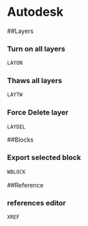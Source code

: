 # Autodesk
##Layers
### Turn on all layers
```sh
LAYON
```
### Thaws all layers
```sh
LAYTW
```
### Force Delete layer
```sh
LAYDEL
```
##Blocks
### Export selected block
```sh
WBLOCK
```
##Reference
### references editor
```sh
XREF
```
